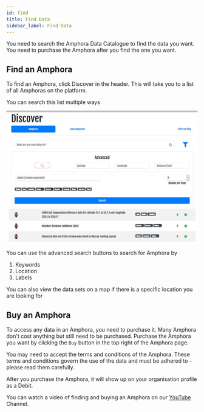 ```yaml
---
id: find
title: Find Data
sidebar_label: Find Data
---
```


You need to search the Amphora Data Catalogue to find the data you want. You need to purchase the Amphora after you find the one you want.
## Find an Amphora

To find an Amphora, click Discover in the header. This will take you to a list of all Amphoras on the platform. 

You can search this list multiple ways 

![Search Data Market, Screenshot](/docs/assets/screenshots/DataMarketSearch.jpg)

You can use the advanced search buttons to search for Amphora by 
1) Keywords
2) Location
3) Labels

You can also view the data sets on a map if there is a specific location you are looking for

## Buy an Amphora

To access any data in an Amphora, you need to purchase it. Many Amphora don't cost anything but still need to be purchased. Purchase the Amphora you want by clicking the `Buy` button in the top right of the Amphora page. 

You may need to accept the terms and conditions of the Amphora. These terms and conditions govern the use of the data and must be adhered to -  please read them carefully.

After you purchase the Amphora, it will show up on your organisation profile as a Debit.

You can watch a video of finding and buying an Amphora on our [YouTube](https://www.youtube.com/channel/UCdeAwh89DuwZKJ6JJK9TCnw) Channel.

